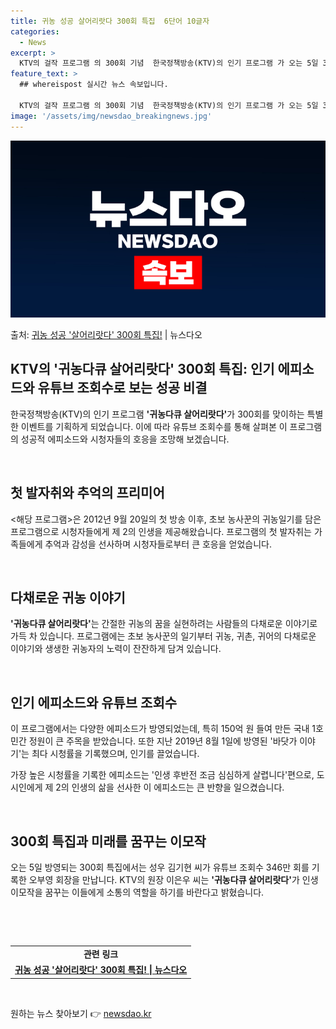 ```yaml
---
title: 귀농 성공 살어리랏다 300회 특집  6단어 10글자
categories:
  - News
excerpt: >
  KTV의 걸작 프로그램 의 300회 기념  한국정책방송(KTV)의 인기 프로그램 가 오는 5일 300회를 맞…
feature_text: >
  ## whereispost 실시간 뉴스 속보입니다.

  KTV의 걸작 프로그램 의 300회 기념  한국정책방송(KTV)의 인기 프로그램 가 오는 5일 300회를 맞…
image: '/assets/img/newsdao_breakingnews.jpg'
---
```


![뉴스다오 속보](/assets/img/newsdao_breakingnews.jpg)

<p>출처: <a href="https://newsdao.kr/4632" rel="dofollow">귀농 성공 '살어리랏다' 300회 특집!</a> | 뉴스다오</p>

<h2 data-ke-size="size26">KTV의 '귀농다큐 살어리랏다' 300회 특집: 인기 에피소드와 유튜브 조회수로 보는 성공 비결</h2>

한국정책방송(KTV)의 인기 프로그램 <b>'귀농다큐 살어리랏다'</b>가 300회를 맞이하는 특별한 이벤트를 기획하게 되었습니다. 이에 따라 유튜브 조회수를 통해 살펴본 이 프로그램의 성공적 에피소드와 시청자들의 호응을 조망해 보겠습니다.

<p data-ke-size="size16">&nbsp;</p>

<h2 data-ke-size="size24">첫 발자취와 추억의 프리미어</h2>
<해당 프로그램>은 2012년 9월 20일의 첫 방송 이후, 초보 농사꾼의 귀농일기를 담은 프로그램으로 시청자들에게 제 2의 인생을 제공해왔습니다. 프로그램의 첫 발자취는 가족들에게 추억과 감성을 선사하며 시청자들로부터 큰 호응을 얻었습니다.

<p data-ke-size="size16">&nbsp;</p>

<h2 data-ke-size="size24">다채로운 귀농 이야기</h2>
<b>'귀농다큐 살어리랏다'</b>는 간절한 귀농의 꿈을 실현하려는 사람들의 다채로운 이야기로 가득 차 있습니다. 프로그램에는 초보 농사꾼의 일기부터 귀농, 귀촌, 귀어의 다채로운 이야기와 생생한 귀농자의 노력이 잔잔하게 담겨 있습니다.

<p data-ke-size="size16">&nbsp;</p>

<h2 data-ke-size="size24">인기 에피소드와 유튜브 조회수</h2>
이 프로그램에서는 다양한 에피소드가 방영되었는데, 특히 150억 원 들여 만든 국내 1호 민간 정원이 큰 주목을 받았습니다. 또한 지난 2019년 8월 1일에 방영된 '바닷가 이야기'는 최다 시청률을 기록했으며, 인기를 끌었습니다.

가장 높은 시청률을 기록한 에피소드는 '인생 후반전 조금 심심하게 살렵니다'편으로, 도시인에게 제 2의 인생의 삶을 선사한 이 에피소드는 큰 반향을 일으켰습니다.

<p data-ke-size="size16">&nbsp;</p>

<h2 data-ke-size="size24">300회 특집과 미래를 꿈꾸는 이모작</h2>
오는 5일 방영되는 300회 특집에서는 성우 김기현 씨가 유튜브 조회수 346만 회를 기록한 오부영 회장을 만납니다. KTV의 원장 이은우 씨는 <b>'귀농다큐 살어리랏다'</b>가 인생 이모작을 꿈꾸는 이들에게 소통의 역할을 하기를 바란다고 밝혔습니다.

<p data-ke-size="size16">&nbsp;</p>

<p data-ke-size="size16">&nbsp;</p>

<table>
	<tr>
		<td style="text-align: center; height: 17px;"><b>관련 링크</b></td>
	</tr>
	<tr>
		<td style="text-align: center; height: 17px;"><b><a href="https://newsdao.kr/4632">귀농 성공 '살어리랏다' 300회 특집! | 뉴스다오</a></b></td>
	</tr>
</table>

<p data-ke-size="size16">&nbsp;</p> 

원하는 뉴스 찾아보기 👉 <a href="https://newsdao.kr" rel="dofollow">newsdao.kr</a>


